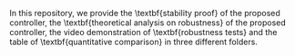 In this repository, we provide the \textbf{stability proof} of the proposed controller, the \textbf{theoretical analysis on robustness} of the proposed controller, the video demonstration of \textbf{robustness tests} and the table of \textbf{quantitative comparison} in three different folders.
